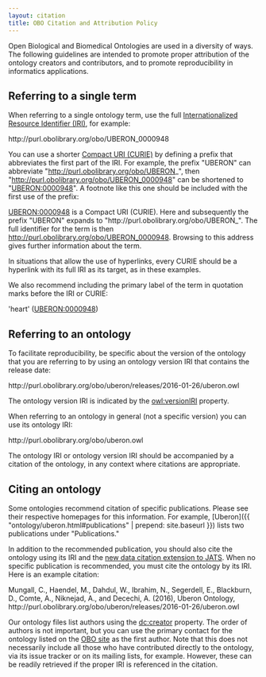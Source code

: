 ```yaml
---
layout: citation
title: OBO Citation and Attribution Policy
---
```


Open Biological and Biomedical Ontologies are used in a diversity of ways. The following guidelines are intended to promote proper attribution of the ontology creators and contributors, and to promote reproducibility in informatics applications.

<h2 id="single-term">Referring to a single term</h2>

When referring to a single ontology term, use the full [Internationalized Resource Identifier (IRI)](http://tools.ietf.org/html/rfc3987), for example:

<div class="citation-blockquote">
http://purl.obolibrary.org/obo/UBERON_0000948
</div>

You can use a shorter [Compact URI (CURIE)](https://www.w3.org/TR/curie/) by defining a prefix that abbreviates the first part of the IRI. For example, the prefix "UBERON" can abbreviate "http://purl.obolibrary.org/obo/UBERON_", then "http://purl.obolibrary.org/obo/UBERON_0000948" can be shortened to "[UBERON:0000948](http://purl.obolibrary.org/obo/UBERON_0000948)". A footnote like this one should be included with the first use of the prefix:

<div class="citation-blockquote">
<a href="http://purl.obolibrary.org/obo/UBERON_0000948">UBERON:0000948</a> is a Compact URI (CURIE). Here and subsequently the prefix "UBERON" expands to "http://purl.obolibrary.org/obo/UBERON_". The full identifier for the term is then <a href="http://purl.obolibrary.org/obo/UBERON_0000948">http://purl.obolibrary.org/obo/UBERON_0000948</a>. Browsing to this address gives further information about the term.
</div>

In situations that allow the use of hyperlinks, every CURIE should be a hyperlink with its full IRI as its target, as in these examples.

We also recommend including the primary label of the term in quotation marks before the IRI or CURIE:

<div class="citation-blockquote">
'heart' (<a href="http://purl.obolibrary.org/obo/UBERON_0000948">UBERON:0000948</a>)
</div>

<h2 id="refer-ontology">Referring to an ontology</h2>

To facilitate reproducibility, be specific about the version of the ontology that you are referring to by using an ontology version IRI that contains the release date:

<div class="citation-blockquote">
http://purl.obolibrary.org/obo/uberon/releases/2016-01-26/uberon.owl
</div>

The ontology version IRI is indicated by the [owl:versionIRI](https://www.w3.org/2002/07/owl#versionIRI) property.

When referring to an ontology in general (not a specific version) you can use its ontology IRI:

<div class="citation-blockquote">
http://purl.obolibrary.org/obo/uberon.owl
</div>

The ontology IRI or ontology version IRI should be accompanied by a citation of the ontology, in any context where citations are appropriate.

<h2 id="cite-ontology">Citing an ontology</h2>

Some ontologies recommend citation of specific publications. Please see their respective homepages for this information. For example, [Uberon]({{ "ontology/uberon.html#publications" | prepend: site.baseurl }}) lists two publications under "Publications."

In addition to the recommended publication, you should also cite the ontology using its IRI and the [new data citation extension to JATS](https://peerj.com/articles/cs-1/). When no specific publication is recommended, you must cite the ontology by its IRI. Here is an example citation:

<div class="citation-blockquote">
Mungall, C., Haendel, M., Dahdul, W., Ibrahim, N., Segerdell, E., Blackburn, D., Comte, A., Niknejad, A., and Decechi, A. (2016), Uberon Ontology, http://purl.obolibrary.org/obo/uberon/releases/2016-01-26/uberon.owl
</div>

Our ontology files list authors using the [dc:creator](http://purl.org/dc/elements/1.1/creator) property. The order of authors is not important, but you can use the primary contact for the ontology listed on the [OBO site](http://obofoundry.org) as the first author. Note that this does not necessarily include all those who have contributed directly to the ontology, via its issue tracker or on its mailing lists, for example. However, these can be readily retrieved if the proper IRI is referenced in the citation.

